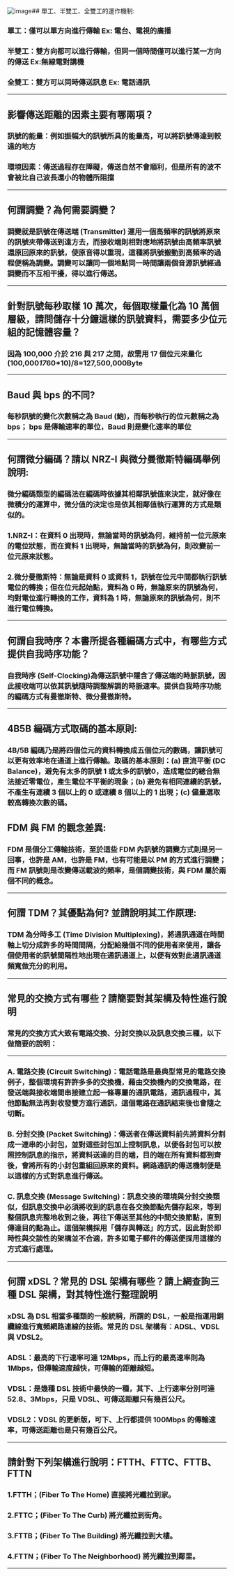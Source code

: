 ![image](https://github.com/user-attachments/assets/0a0e26c5-9b14-4eac-8014-b7220e32e4c4)## 單工、半雙工、全雙工的運作機制:
### 單工：僅可以單方向進行傳輸	Ex: 電台、電視的廣播
### 半雙工：雙方向都可以進行傳輸，但同一個時間僅可以進行某一方向的傳送	Ex:無線電對講機
### 全雙工：雙方可以同時傳送訊息	Ex: 電話通訊
---
## 影響傳送距離的因素主要有哪兩項？
### 訊號的能量：例如振幅大的訊號所具的能量高，可以將訊號傳達到較遠的地方
### 環境因素：傳送過程存在障礙，傳送自然不會順利，但是所有的波不會被比自己波長還小的物體所阻擋

---
## 何謂調變？為何需要調變？
### 調變就是訊號在傳送端 (Transmitter) 運用一個高頻率的訊號將原來的訊號夾帶傳送到遠方去，而接收端則相對應地將訊號由高頻率訊號還原回原來的訊號，使原音得以重現，這種將訊號搬動到高頻率的過程便稱為調變。調變可以讓同一個地點同一時間讓兩個音源訊號經過調變而不互相干擾，得以進行傳送。

---
## 針對訊號每秒取樣 10 萬次，每個取樣量化為 10 萬個層級，請問儲存十分鐘這樣的訊號資料，需要多少位元組的記憶體容量？

### 因為 100,000 介於 216 與 217 之間，故需用 17 個位元來量化(100,000*17*60*10)/8=127,500,000Byte

---
## Baud 與 bps 的不同?
### 每秒訊號的變化次數稱之為 Baud (鮑)，而每秒執行的位元數稱之為 bps； bps 是傳輸速率的單位，Baud 則是變化速率的單位

---
## 何謂微分編碼？請以 NRZ-I 與微分曼徹斯特編碼舉例說明:
### 微分編碼類型的編碼法在編碼時依據其相鄰訊號值來決定，就好像在微積分的運算中，微分值的決定也是依其相鄰值執行運算的方式是類似的。

### 1.NRZ-I：在資料 0 出現時，無論當時的訊號為何，維持前一位元原來的電位狀態，而在資料 1 出現時，無論當時的訊號為何，則改變前一位元原來狀態。
### 2.微分曼徹斯特：無論是資料 0 或資料 1，訊號在位元中間都執行訊號電位的轉換；但在位元起始點，資料為 0 時，無論原來的訊號為何，均對電位進行轉換的工作，資料為 1 時，無論原來的訊號為何，則不進行電位轉換。

---
## 何謂自我時序？本書所提各種編碼方式中，有哪些方式提供自我時序功能？
### 自我時序 (Self-Clocking)為傳送訊號中隱含了傳送端的時脈訊號，因此接收端可以依其訊號隨時調整解調的時脈速率。提供自我時序功能的編碼方式有曼徹斯特、微分曼徹斯特。

---
## 4B5B 編碼方式取碼的基本原則:
### 4B/5B 編碼乃是將四個位元的資料轉換成五個位元的數碼，讓訊號可以更有效率地在通道上進行傳輸。取碼的基本原則：(a) 直流平衡 (DC Balance)，避免有太多的訊號 1 或太多的訊號0，造成電位的總合無法接近零電位，產生電位不平衡的現象；(b) 避免有相同連續的訊號，不產生有連續 3 個以上的 0 或連續 8 個以上的 1 出現；(c) 儘量選取較高轉換次數的碼。

## FDM 與 FM 的觀念差異:
### FDM 是個分工傳輸技術，至於這些 FDM 內訊號的調變方式則是另一回事，也許是 AM，也許是 FM，也有可能是以 PM 的方式進行調變；而 FM 訊號則是改變傳送載波的頻率，是個調變技術，與 FDM 屬於兩個不同的概念。

---
## 何謂 TDM？其優點為何? 並請說明其工作原理:
### TDM 為分時多工 (Time Division Multiplexing)，將通訊通道在時間軸上切分成許多的時間間隔，分配給幾個不同的使用者來使用，讓各個使用者的訊號間隔性地出現在通訊通道上，以便有效對此通訊通道頻寬做充分的利用。

---
## 常見的交換方式有哪些？請簡要對其架構及特性進行說明

### 常見的交換方式大致有電路交換、分封交換以及訊息交換三種，以下做簡要的說明：
---
### A. 電路交換 (Circuit Switching)：電話電路是最典型常見的電路交換例子，整個環境有許許多多的交換機，藉由交換機內的交換電路，在發送端與接收端間串接建立起一條專屬的通訊電路，通訊過程中，其他節點無法再對收發雙方進行通訊，這個電路在通訊結束後也會隨之切斷。

### B. 分封交換 (Packet Switching)：傳送者在傳送資料前先將資料分割成一連串的小封包，並對這些封包加上控制訊息，以便各封包可以按照控制訊息的指示，將資料送達的目的端，目的端在所有資料都到齊後，會將所有的小封包重組回原來的資料。網路通訊的傳送機制便是以這樣的方式對訊息進行傳送。
### C. 訊息交換 (Message Switching)：訊息交換的環境與分封交換類似，但訊息交換中必須將收到的訊息在各交換節點先儲存起來，等到整個訊息完整地收到之後，再往下傳送至其他的中間交換節點，直到傳達目的點為止。這個架構採用「儲存與轉送」的方式，因此對於即時性與交談性的架構並不合適，許多如電子郵件的傳送便採用這樣的方式進行處理。

---


## 何謂 xDSL？常見的 DSL 架構有哪些？請上網查詢三種 DSL 架構，對其特性進行整理說明
### xDSL 為 DSL 相當多種類的一般統稱，所謂的 DSL，一般是指運用銅纜線進行寬頻網路連線的技術。常見的 DSL 架構有︰ADSL、VDSL 與 VDSL2。
### ADSL：最高的下行速率可達 12Mbps，而上行的最高速率則為 1Mbps，但傳輸速度越快，可傳輸的距離越短。
### VDSL：是幾種 DSL 技術中最快的一種，其下、上行速率分別可達 52.8、3Mbps，只是 VDSL、可傳送距離只有幾百公尺。
### VDSL2：VDSL 的更新版，可下、上行都提供 100Mbps 的傳輸速率，可傳送距離也是只有幾百公尺。

---
## 請針對下列架構進行說明：FTTH、FTTC、FTTB、FTTN
### 1.FTTH；(Fiber To The Home) 直接將光纖拉到家。
### 2.FTTC；(Fiber To The Curb) 將光纖拉到街角。
### 3.FTTB；(Fiber To The Building) 將光纖拉到大樓。
### 4.FTTN；(Fiber To The Neighborhood) 將光纖拉到鄰里。
---


















